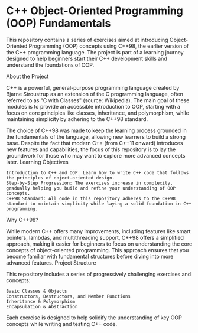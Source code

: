 # C++ Object-Oriented Programming (OOP) Fundamentals
This repository contains a series of exercises aimed at introducing Object-Oriented Programming (OOP) concepts using C++98, the earlier version of the C++ programming language. The project is part of a learning journey designed to help beginners start their C++ development skills and understand the foundations of OOP.

About the Project

C++ is a powerful, general-purpose programming language created by Bjarne Stroustrup as an extension of the C programming language, often referred to as "C with Classes" (source: Wikipedia). The main goal of these modules is to provide an accessible introduction to OOP, starting with a focus on core principles like classes, inheritance, and polymorphism, while maintaining simplicity by adhering to the C++98 standard.

The choice of C++98 was made to keep the learning process grounded in the fundamentals of the language, allowing new learners to build a strong base. Despite the fact that modern C++ (from C++11 onward) introduces new features and capabilities, the focus of this repository is to lay the groundwork for those who may want to explore more advanced concepts later.
Learning Objectives

    Introduction to C++ and OOP: Learn how to write C++ code that follows the principles of object-oriented design.
    Step-by-Step Progression: The exercises increase in complexity, gradually helping you build and refine your understanding of OOP concepts.
    C++98 Standard: All code in this repository adheres to the C++98 standard to maintain simplicity while laying a solid foundation in C++ programming.

Why C++98?

While modern C++ offers many improvements, including features like smart pointers, lambdas, and multithreading support, C++98 offers a simplified approach, making it easier for beginners to focus on understanding the core concepts of object-oriented programming. This approach ensures that you become familiar with fundamental structures before diving into more advanced features.
Project Structure

This repository includes a series of progressively challenging exercises and concepts:

    Basic Classes & Objects
    Constructors, Destructors, and Member Functions
    Inheritance & Polymorphism
    Encapsulation & Abstraction

Each exercise is designed to help solidify the understanding of key OOP concepts while writing and testing C++ code.
